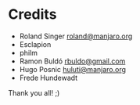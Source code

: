 # Credits

- Roland Singer <roland@manjaro.org>
- Esclapion
- philm
- Ramon Buldó <rbuldo@gmail.com>
- Hugo Posnic <huluti@manjaro.org>
- Frede Hundewadt

Thank you all! ;)
